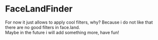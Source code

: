 # FaceLandFinder
For now it just allows to apply cool filters, why? Because i do not like that there are no good filters in face.land.<br>
Maybe in the future i will add something more, have fun!